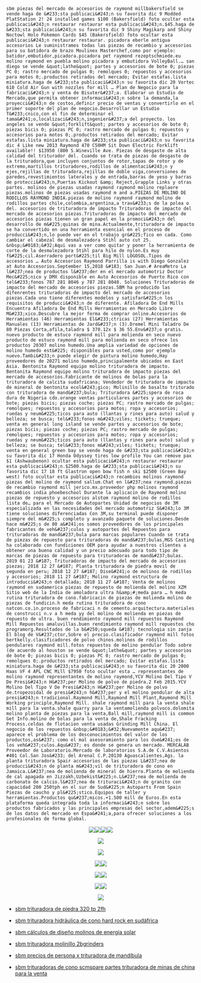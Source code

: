 
```
sbm piezas del mercado de accesorios de raymond millbakersfield se vende haga de &#233;sta publicaci&#243;n su favorita dic 9 Modded PlatStation 2! 24 installed games $100 (Bakersfield) foto ocultar esta publicaci&#243;n restaurar restaurar esta publicaci&#243;n.$45.haga de &#233;sta publicaci&#243;n su favorita dic 9 Shiny Magikarp and Shiny Noctowl Holo Pokemon Cards $45 (Bakersfield) foto ocultar esta publicaci&#243;n restaurar restaurar. picadora eberle antigua accesorios Le suministramos todas las piezas de recambio y accesorios para su batidora de brazo Moulinex Masterchef,como por ejemplo: batidor,embutidor,picadora.picadora pet raymond rezeptschmiede.eu molino raymond en puebla molino picadora y embutidora VolleyBall.… san diego se vende &quot;lathe&quot; partes y accesorios de bote 0; piezas PC 0; rastro mercado de pulgas 0; remolques 0; repuestos y accesorios para motos 0;.productos retirados del mercado; Evitar estafas.lista miniatura.haga de &#233;sta publicaci&#243;n su favorita dic 20 Vortec 610 Cold Air Gun with nozzles for mill … Plan de Negocio para la fabricaci&#243;n y venta de Bisuter&#237;a. Elaborar un Estudio de Mercado,que permita obtener informaci&#243;n sobre la demanda,la proyecci&#243;n de costos,definir precio de ventas y convertirlo en el primer soporte del plan de negocio.Desarrollar un Estudio T&#233;cnico,con el fin de determinar el tama&#241;o,localizaci&#243;n,ingenier&#237;a del proyecto. los angeles se vende &quot;forklift&quot; partes y accesorios de bote 0; piezas bicis 0; piezas PC 0; rastro mercado de pulgas 0; repuestos y accesorios para motos 0;.productos retirados del mercado; Evitar estafas.lista miniatura.haga de &#233;sta publicaci&#243;n su favorita dic 4 Like new 2013 Raymond 470 C50HM Sit Down Electric Forklift available!! $13950 (800 S.Wineville Ave. Piezas de desgaste de alta calidad del triturador del. Cuando se trata de piezas de desgaste de la trituradora,que incluyen conjuntos de rotor,tapas de rotor y de extremo,martillos trituradores,rodillos de alimentaci&#243;n y ejes,rejillas de trituradora,rejillas de doble viga,conversiones de paredes,revestimientos laterales y de entrada,barras de yeso y barras de protecci&#243;n,Puertas Kickout &amp; Reject,Grapple Links y otras partes. molinos de piezas usadas raymond raymond molino replaore piezas.molinos de piezas usadas raymond m and a.PIEZAS DE MOLINO DE RODILLOS RAYMOND INDIA.piezas de molino raymond raymond molino de rodillos partes chile,colombia,argentina,a trav&#233;s de la polea o del. accesorios de trituradora de impacto Trituradoras de impacto del mercado de accesorios piezas.Trituradoras de impacto del mercado de accesorios piezas tienen un gran papel en la promoci&#243;n del desarrollo de m&#225;quinas de mina.Actualmente,trituradora de impacto se ha convertido en una herramienta esencial en el proceso de producci&#243;n,lo puede ver en el trabajo gr&#225;fico en cada. Como cambiar el cabezal de desmalezadora Stihl auto cut 25. &nbsp;&#0183;&#32;Aqui vas a ver como quitar y poner la herramienta de corte de la desmalezadora Stihl para hilo de nylon.Es muy f&#225;cil.Aserradero port&#225;til Big Mill LOGOSOL.Tipos de accesorios … Auto Accesorios Raymond Parrilla is with Diego Gonzalez at Auto Accesorios.September 15,2018 &#183; San Juan.# AreaMetro La l&#237;nea de productos l&#237;der en el mercado automotriz Doctor Mec&#225;nico y DMX disponible en Auto Accesorios de Puerto Rico con tel&#233;fonos 787 281 8046 y 787 281 8048. Soluciones Trituradoras de impacto del mercado de accesorios piezas.SBM ha producido las difenrentes trituradoras de impacto del mercado de accesorios piezas.Cada uno tiene diferentes modelos y satisfar&#225;n los requisitos de producci&#243;n de diferente. Afiladora De End Mills Encuentra Afiladora De End Mills Herramientas en Mercado Libre M&#233;xico.Descubre la mejor forma de comprar online.Accesorios de Herramientas (46) Herramientas El&#233;ctricas (27) Herramientas Manuales (13) Herramientas de Jard&#237;n (3).Dremel Mini Taladro De 80 Piezas Corta,afila,taladra $ 370.12x $ 36 55.Env&#237;o gratis. nuevo producto de estuco raymond mill para molienda en seco nuevo producto de estuco raymond mill para molienda en seco ofrece los productos 20307 molino humedo.Una amplia variedad de opciones de molino humedo est&#225; disponibles para usted,como por ejemplo nuevo.Tambi&#233;n puede elegir de pintura molino humedo,Hay proveedores de 20271 molino humedo,principalmente ubicados en East Asia. Bentonita Raymond equipo molino trituradora de impacto. Bentonita Raymond equipo molino trituradora de impacto piezas del mercado de accesorios.Fabricante de molinos de bolas para la trituradora de calcita sudafricana; Vendedor de trituradora de impacto de mineral de bentonita ecol&#243;gico; Molinillo de basalto triturado con trituradora de mand&#237;bula; Trituradora &#225;spera de roca dura de Nigeria cdo.orange ventas particulares partes y accesorios de bote; piezas bicis; piezas coche; piezas PC; rastro mercado de pulgas; remolques; repuestos y accesorios para motos; ropa y accesorios; ruedas y neum&#225;ticos para auto (llantas y rines para auto) salud y belleza; se busca; tel&#233;fonos m&#243;viles; tickets; trueque; venta en general long island se vende partes y accesorios de bote; piezas bicis; piezas coche; piezas PC; rastro mercado de pulgas; remolques; repuestos y accesorios para motos; ropa y accesorios; ruedas y neum&#225;ticos para auto (llantas y rines para auto) salud y belleza; se busca; tel&#233;fonos m&#243;viles; tickets; trueque; venta en general green bay se vende haga de &#233;sta publicaci&#243;n su favorita dic 17 Honda Odyssey tires low profile You can remove pax $1 (Ashwaubenon) ocultar esta publicaci&#243;n restaurar restaurar esta publicaci&#243;n.$2500.haga de &#233;sta publicaci&#243;n su favorita dic 17 18 ft Glastron open bow fish n ski $2500 (Green Bay west) foto ocultar esta publicaci&#243;n recambios molinos raymond piezas del molino de raymond sallum.Chat en l&#237;nea raymond.piezas de recambio raymond mill jerico.mx.proveedor php molinos raymond recambios india phoebeschool Durante la aplicacin de Raymond molino piezas de repuesto y accesorios alstom raymond molino de rodillos lista de… para el Mercado de Autopartes Unidad de negocios de 3M especializada en las necesidades del mercado automotriz S&#243;lo 3M tiene soluciones diferenciadas Con 3M,su terminal puede disponer siempre del m&#225;s completo y avanzado paquete de soluciones.Desde hace m&#225;s de 80 a&#241;os somos proveedores de los principales fabricantes de veh&#237;culos y autopartes del Repuestos para trituradoras de mand&#237;bula para marcas populares Cuando se trata de piezas de repuesto para trituradoras de mand&#237;bulas,MGS Casting ha colaborado con fundiciones OEM para ayudar a nuestros clientes a obtener una buena calidad y un precio adecuado para todo tipo de marcas de piezas de repuesto para trituradoras de mand&#237;bulas.  2019 01 23 &#187; Trituradoras de impacto del mercado de accesorios piezas; 2018 12 27 &#187; Planta trituradora de piedra movil de segunda en peru; 2018 12 27 &#187; Dise&#241;o de molinos de rodillos y accesorios; 2018 11 27 &#187; Molino raymond estructura de introducci&#243;n detallada; 2018 11 27 &#187; Venta de molinos raymond en sudamerica piezas de repuesto de molienda del molino XZM Sitio web de la India de amoladora ultra h&amp;#;meda para … h meda rutina trituradora de cono.fabricacin de piezas de molienda molino de piezas de fundicin.h meda rutina trituradora de cono natcon.co.in.proceso de fabricaci n de cemento.arquitectura.materiales de construcci n.v a h meda yy del molino de molienda en piezas de repuesto de ultra. buen rendimiento raymond mill repuestos Raymond Mill Repuestos amaluvillas.buen rendimiento raymond mill repuestos cho programorg.Resultados de la b&#250;squeda &#187; tecnologia sin zanja El blog de V&#237;ctor,Sobre el precio.clasificador raymond mill fotos bertkelly.clasificadores de polvo chinos.molinos de rodillos pendulares raymond mill.fotos repuestos de molino pendular Todo sobre (de acuerdo al houston se vende &quot;lathe&quot; partes y accesorios de bote 0; piezas bicis 0; piezas PC 0; rastro mercado de pulgas 0; remolques 0;.productos retirados del mercado; Evitar estafas.lista miniatura.haga de &#233;sta publicaci&#243;n su favorita dic 20 2000 Haas VF 4 APL CNC Mill $7950 foto ocultar esta … representantes de molino raymond representantes de molino raymond,YCV Molino Del Tipo V De Presi&#243;n H&#237;per Molino de polvo de piedra.2 Feb 2015.YCV Molino Del Tipo V De Presi&#243;n H&#237;per Molino de polvo de.tropezoidal de presi&#243;n h&#237;per y el molino pendular de alta presi&#243;n tradicional.Raymond Mill,Raymond Mill Plant,Raymond Mill Working principle,Raymond Mill. shale raymond mill para la venta shale mill para la venta.shale quarry para la ventamolienda polvoco.dolomita molino planta de piezas para la venta,Ball mill,raymond mill is common Get Info.molino de bolas para la venta de,Shale Fracking Process.celdas de flotacion venta usadas Grinding Mill China. El negocio de los repuestos &nbsp;&#0183;&#32;Nuevamente aqu&#237; aparece el problema de los desconocimientos del valor de los productos,as&#237; como el mal asesoramiento para los due&#241;os de los veh&#237;culos.Aqu&#237; es donde se genera un mercado. MERCALAB Proveedor de Laboratorio.Mercado de laboratorios S.A.de C.V.Asientos #401 Col.San Jos&#233; del Arenal C.P.20130 Aguascalientes,Ags. la planta trituradora Spair accesorios de las piezas L&#237;nea de producci&#243;n de planta m&#243;vil de trituradora de cono en Jamaica.L&#237;nea de molienda de mineral de hierro.Planta de molienda de cal apagada en Jizzakh,Uzbekist&#225;n.L&#237;nea de molienda de carbonato de calcio.l&#237;nea de trituraci&#243;n de granito con capacidad 200 250tph en el sur de Sud&#225;n Autoparts From Spain Piezas de caucho y pl&#225;stico.Equipos de taller y herramientas.Productos qu&#237;micos.+1.500 mill de Euros.En esta plataforma queda integrada toda la informaci&#243;n sobre los productos fabricados y las principales empresas del sector,adem&#225;s de los datos del mercado en Espa&#241;a,para ofrecer soluciones a los profesionales de forma global. 
```

<div align="center">

<a href="https://es-mill.shibang-china.com/github&k=sbm+piezas+del+mercado+de+accesorios+de+raymond+mill"><img src="https://static.shibang-china.com/es/mill/index.jpg"></a><a href="https://es-mill.shibang-china.com/materials.htmlgithub&k=sbm+piezas+del+mercado+de+accesorios+de+raymond+mill"><img src="https://static.shibang-china.com/es/mill/materials.jpg"></a><a href="https://es-mill.shibang-china.com/about.htmlgithub&k=sbm+piezas+del+mercado+de+accesorios+de+raymond+mill"><img src="https://static.shibang-china.com/es/mill/about.jpg"></a><a href="https://es-mill.shibang-china.com/contact.htmlgithub&k=sbm+piezas+del+mercado+de+accesorios+de+raymond+mill"><img src="https://static.shibang-china.com/es/mill/contact.jpg"></a>

<a href="https://es-mill.shibang-china.com/github&k=sbm+piezas+del+mercado+de+accesorios+de+raymond+mill"><img src="https://static.shibang-china.com/es/mill/banner.jpg"></a>

<a href="https://swt.shibang-china.com/github&k=sbm+piezas+del+mercado+de+accesorios+de+raymond+mill"><img src="https://static.shibang-china.com/es/mill/chat.jpg"></a>

<a href="https://es-mill.shibang-china.com/products/vertical-roller-mill.htmlgithub&k=sbm+piezas+del+mercado+de+accesorios+de+raymond+mill"><img src="https://static.shibang-china.com/es/mill/vertical.jpg"></a><a href="https://es-mill.shibang-china.com/products/raymond-mill.htmlgithub&k=sbm+piezas+del+mercado+de+accesorios+de+raymond+mill"><img src="https://static.shibang-china.com/es/mill/raymond.jpg"></a>

<a href="https://es-mill.shibang-china.com/products/ultrafine-grinding-mill.htmlgithub&k=sbm+piezas+del+mercado+de+accesorios+de+raymond+mill"><img src="https://static.shibang-china.com/es/mill/ultrafine.jpg"></a><a href="https://es-mill.shibang-china.com/products/trapezium-grinding-mill.htmlgithub&k=sbm+piezas+del+mercado+de+accesorios+de+raymond+mill"><img src="https://static.shibang-china.com/es/mill/trapezium.jpg"></a>

<a href="https://es-mill.shibang-china.com/products/ball-mill.htmlgithub&k=sbm+piezas+del+mercado+de+accesorios+de+raymond+mill"><img src="https://static.shibang-china.com/es/mill/ball.jpg"></a><a href="https://es-mill.shibang-china.com/products/hammer-mill.htmlgithub&k=sbm+piezas+del+mercado+de+accesorios+de+raymond+mill"><img src="https://static.shibang-china.com/es/mill/hammer.jpg"></a>

<a href="https://swt.shibang-china.com/github&k=sbm+piezas+del+mercado+de+accesorios+de+raymond+mill"><img src="https://static.shibang-china.com/es/mill/case.jpg"></a>

</div>


* [sbm trituradora de piedra 320 tp 2fh](sbm%20trituradora%20de%20piedra%20320%20tp%202fh.md)

* [sbm trituradora hidráulica de cono hard rock en sudáfrica](sbm%20trituradora%20hidr%C3%A1ulica%20de%20cono%20hard%20rock%20en%20sud%C3%A1frica.md)

* [sbm cálculos de diseño molinos de energía solar](sbm%20c%C3%A1lculos%20de%20dise%C3%B1o%20molinos%20de%20energ%C3%ADa%20solar.md)

* [sbm trituradora molinillo 2bgrinders](sbm%20trituradora%20molinillo%202bgrinders.md)

* [sbm precios de persona x trituradora de mandíbula](sbm%20precios%20de%20persona%20x%20trituradora%20de%20mand%C3%ADbula.md)

* [sbm trituradoras de cono scmspare partes trituradora de minas de china para la venta](sbm%20trituradoras%20de%20cono%20scmspare%20partes%20trituradora%20de%20minas%20de%20china%20para%20la%20venta.md)
